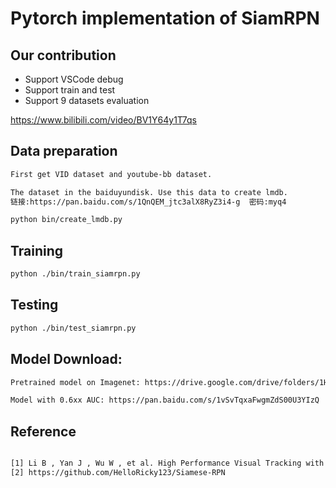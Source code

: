 # Pytorch implementation of SiamRPN
## Our contribution
- Support VSCode debug
- Support train and test
- Support 9 datasets evaluation

https://www.bilibili.com/video/BV1Y64y1T7qs 

## Data preparation
```bash
First get VID dataset and youtube-bb dataset. 

The dataset in the baiduyundisk. Use this data to create lmdb.
链接:https://pan.baidu.com/s/1QnQEM_jtc3alX8RyZ3i4-g  密码:myq4

python bin/create_lmdb.py
```
## Training
```bash
python ./bin/train_siamrpn.py 
```
## Testing
```bash
python ./bin/test_siamrpn.py 
```

## Model Download:
```bash
Pretrained model on Imagenet: https://drive.google.com/drive/folders/1HJOvl_irX3KFbtfj88_FVLtukMI1GTCR

Model with 0.6xx AUC: https://pan.baidu.com/s/1vSvTqxaFwgmZdS00U3YIzQ  keyword:v91k
```
## Reference
```bash

[1] Li B , Yan J , Wu W , et al. High Performance Visual Tracking with Siamese Region Proposal Network[C]// 2018 IEEE/CVF Conference on Computer Vision and Pattern Recognition (CVPR). IEEE, 2018.
[2] https://github.com/HelloRicky123/Siamese-RPN
```
